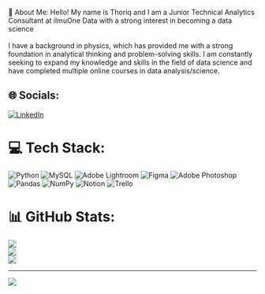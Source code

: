 💫 About Me:
Hello! My name is Thoriq and I am a Junior Technical Analytics Consultant at ilmuOne Data with a strong interest in becoming a data science<br><br>I have a background in physics, which has provided me with a strong foundation in analytical thinking and problem-solving skills. I am constantly seeking to expand my knowledge and skills in the field of data science and have completed multiple online courses in data analysis/science.


## 🌐 Socials:
[![LinkedIn](https://img.shields.io/badge/LinkedIn-%230077B5.svg?logo=linkedin&logoColor=white)](https://linkedin.com/in/https://www.linkedin.com/in/mtcholidy/) 

# 💻 Tech Stack:
![Python](https://img.shields.io/badge/python-3670A0?style=for-the-badge&logo=python&logoColor=ffdd54) ![MySQL](https://img.shields.io/badge/mysql-%2300f.svg?style=for-the-badge&logo=mysql&logoColor=white) ![Adobe Lightroom](https://img.shields.io/badge/Adobe%20Lightroom-31A8FF.svg?style=for-the-badge&logo=Adobe%20Lightroom&logoColor=white) 	![Figma](https://img.shields.io/badge/figma-%23F24E1E.svg?style=for-the-badge&logo=figma&logoColor=white) ![Adobe Photoshop](https://img.shields.io/badge/adobephotoshop-%2331A8FF.svg?style=for-the-badge&logo=adobephotoshop&logoColor=white) ![Pandas](https://img.shields.io/badge/pandas-%23150458.svg?style=for-the-badge&logo=pandas&logoColor=white) ![NumPy](https://img.shields.io/badge/numpy-%23013243.svg?style=for-the-badge&logo=numpy&logoColor=white) ![Notion](https://img.shields.io/badge/Notion-%23000000.svg?style=for-the-badge&logo=notion&logoColor=white) ![Trello](https://img.shields.io/badge/Trello-%23026AA7.svg?style=for-the-badge&logo=Trello&logoColor=white)
# 📊 GitHub Stats:
![](https://github-readme-stats.vercel.app/api?username=thoriqcholidy&theme=dracula&hide_border=false&include_all_commits=false&count_private=false)<br/>
![](https://github-readme-streak-stats.herokuapp.com/?user=thoriqcholidy&theme=dracula&hide_border=false)<br/>
![](https://github-readme-stats.vercel.app/api/top-langs/?username=thoriqcholidy&theme=dracula&hide_border=false&include_all_commits=false&count_private=false&layout=compact)

---
[![](https://visitcount.itsvg.in/api?id=thoriqcholidy&icon=0&color=0)](https://visitcount.itsvg.in)

<!-- Proudly created with GPRM ( https://gprm.itsvg.in ) -->
